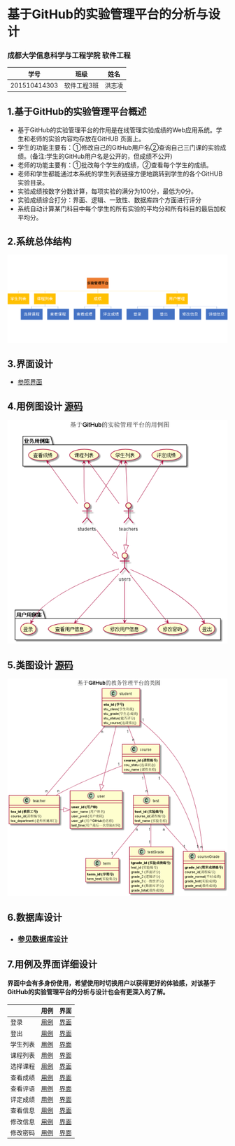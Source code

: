
# 基于GitHub的实验管理平台的分析与设计
### 成都大学信息科学与工程学院 软件工程
|学号|班级|姓名|
|:-------:|:--------:|:--------:|
|201510414303|软件工程3班|洪志凌|

## 1.基于GitHub的实验管理平台概述
- 基于GitHub的实验管理平台的作用是在线管理实验成绩的Web应用系统。学生和老师的实验内容均存放在GitHUB 页面上。
- 学生的功能主要有：①修改自己的GitHub用户名②查询自己三门课的实验成绩。(备注:学生的GitHub用户名是公开的，但成绩不公开)
- 老师的功能主要有：①批改每个学生的成绩，②查看每个学生的成绩。
- 老师和学生都能通过本系统的学生列表链接方便地跳转到学生的各个GitHUB实验目录。
- 实验成绩按数字分数计算，每项实验的满分为100分，最低为0分。
- 实验成绩综合打分：界面、逻辑、一致性、数据库四个方面进行评分
- 系统自动计算某门科目中每个学生的所有实验的平均分和所有科目的最后加权平均分。

## 2.系统总体结构
![](images/流程图.png)

## 3.界面设计
* [参照界面](https://giftedhong.github.io/is_analysis/test6/ui/index.html)

## 4.用例图设计 [源码](puml/用例图.puml)
![](images/用例图.png)

## 5.类图设计 [源码](puml/类图.puml)
![](images/类图.png)

## 6.数据库设计
- ### [参见数据库设计](md/数据库设计.md)

## 7.用例及界面详细设计
#### 界面中会有多身份使用，希望使用时切换用户以获得更好的体验感，对该基于GitHub的实验管理平台的分析与设计也会有更深入的了解。<br>
   | |用例|界面|
   |-----|---|----|
   |登录|[用例](md/md登录用例.md)|[界面](https://giftedhong.github.io/is_analysis/test6/ui/login.html)|
   |登出|[用例](md/md登出用例.md)|[界面](https://giftedhong.github.io/is_analysis/test6/ui/logout.html)|
   |学生列表|[用例](md/md学生列表用例.md)|[界面](https://giftedhong.github.io/is_analysis/test6/ui/index.html)|
   |课程列表|[用例](md/md课程列表用例.md)|[界面](https://giftedhong.github.io/is_analysis/test6/ui/studentcourse.html)|
   |选择课程|[用例](md/md选择课程用例.md)|[界面](https://giftedhong.github.io/is_analysis/test6/ui/studentchoose.html)|
   |查看成绩|[用例](md/md查看成绩用例.md)|[界面](https://giftedhong.github.io/is_analysis/test6/ui/studentgrade.html)|
   |查看评语|[用例](md/md查看评语用例.md)|[界面](https://giftedhong.github.io/is_analysis/test6/ui/studentgrade.html)|
   |评定成绩|[用例](md/md评定成绩用例.md)|[界面](https://giftedhong.github.io/is_analysis/test6/ui/teachercorrect.html)|
   |查看信息|[用例](md/md查看信息用例.md)|[界面](https://giftedhong.github.io/is_analysis/test6/ui/viewuser.html)|
   |修改信息|[用例](md/md修改信息用例.md)|[界面](https://giftedhong.github.io/is_analysis/test6/ui/modifyuser.html)|
   |修改密码|[用例](md/md修改密码用例.md)|[界面](https://giftedhong.github.io/is_analysis/test6/ui/modifypwd.html)|



